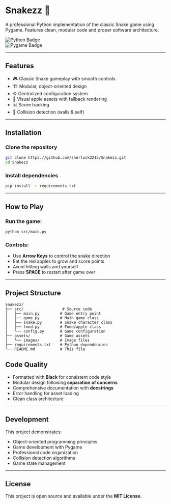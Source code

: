 # Snakezz 🐍

A professional Python implementation of the classic Snake game using Pygame. Features clean, modular code and proper software architecture.

![Python Badge](https://img.shields.io/badge/Python-3.8%252B-blue)  
![Pygame Badge](https://img.shields.io/badge/Pygame-2.5.1-green)

---

## Features
- 🎮 Classic Snake gameplay with smooth controls
- 🏗️ Modular, object-oriented design
- ⚙️ Centralized configuration system
- 🍎 Visual apple assets with fallback rendering
- 📊 Score tracking
- 🎯 Collision detection (walls & self)

---

## Installation

### Clone the repository
```bash
git clone https://github.com/sherlock2215/Snakezz.git
cd Snakezz
```

### Install dependencies
```bash
pip install -r requirements.txt
```

---

## How to Play

### Run the game:
```bash
python src/main.py
```

### Controls:
- Use **Arrow Keys** to control the snake direction
- Eat the red apples to grow and score points
- Avoid hitting walls and yourself
- Press **SPACE** to restart after game over

---

## Project Structure
```
Snakezz/
├── src/                 # Source code
│   ├── main.py         # Game entry point
│   ├── game.py         # Main game class
│   ├── snake.py        # Snake character class
│   ├── food.py         # Food/apple class
│   └── config.py       # Game configuration
├── assets/             # Game assets
│   └── images/         # Image files
├── requirements.txt    # Python dependencies
└── README.md           # This file
```


## Code Quality
- Formatted with **Black** for consistent code style
- Modular design following **separation of concerns**
- Comprehensive documentation with **docstrings**
- Error handling for asset loading
- Clean class architecture

---

## Development
This project demonstrates:
- Object-oriented programming principles
- Game development with Pygame
- Professional code organization
- Collision detection algorithms
- Game state management

---

## License
This project is open source and available under the **MIT License**.
